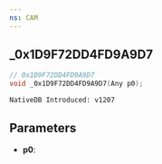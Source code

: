 ```yaml
---
ns: CAM
---
```

## _0x1D9F72DD4FD9A9D7

```c
// 0x1D9F72DD4FD9A9D7
void _0x1D9F72DD4FD9A9D7(Any p0);
```

```
NativeDB Introduced: v1207
```

## Parameters
* **p0**:
